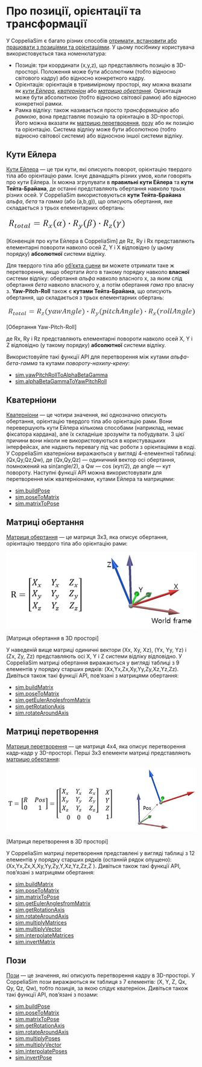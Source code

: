 # Про позиції, орієнтації та трансформації #
У CoppeliaSim є багато різних способів [отримати, встановити або працювати з позиціями та орієнтаціями](https://www.coppeliarobotics.com/helpFiles/en/apiFunctions.htm#transformations). У цьому посібнику користувача використовується така номенклатура:
+ Позиція: три координати (x,y,z), що представляють позицію в 3D-просторі. Положення може бути абсолютним (тобто відносно світового кадру) або відносно конкретного кадру.
+ Орієнтація: орієнтація в тривимірному просторі, яку можна вказати як [*кути Ейлера*](https://www.coppeliarobotics.com/helpFiles/en/positionOrientationTransformation.htm#euler), [*кватерніон*](https://www.coppeliarobotics.com/helpFiles/en/positionOrientationTransformation.htm#quaternion) або [*матрицю обертання*](https://www.coppeliarobotics.com/helpFiles/en/positionOrientationTransformation.htm#rotation). Орієнтація може бути абсолютною (тобто відносно світової рамки) або відносно конкретної рамки.
+ Рамка відліку: також називається просто *трансформацією* або *рамкою*, вона представляє позицію та орієнтацію в 3D-просторі. Його можна вказати як [матрицю перетворення](https://www.coppeliarobotics.com/helpFiles/en/positionOrientationTransformation.htm#rotation), [позу](https://www.coppeliarobotics.com/helpFiles/en/positionOrientationTransformation.htm#pose) або як позицію та орієнтацію. Система відліку може бути абсолютною (тобто відносно світової системи) або відносною іншої системи відліку.
## Кути Ейлера ##
[Кути Ейлера](https://en.wikipedia.org/wiki/Euler_angles) — це три кути, які описують поворот, орієнтацію твердого тіла або орієнтацію рами. Існує дванадцять різних умов, коли говорять про кути Ейлера. Їх можна згрупувати в **правильні кути Ейлера** та **кути Тейта-Брайана**, де останні представляють обертання навколо трьох різних осей. У CoppeliaSim використовуються **кути Тейта-Брайана** *альфа*, *бета* та *гамма* (або (a,b,g)), що описують обертання, яке складається з трьох елементарних обертань:

![eulerAngles](eulerAngles.jpg)

[Конвенція про кути Ейлера в CoppeliaSim]
де Rz, Ry і Rx представляють елементарні повороти навколо осей Z, Y і X відповідно (у цьому порядку) **абсолютної** системи відліку.

Для твердого тіла або [об’єкта сцени](https://www.coppeliarobotics.com/helpFiles/en/objects.htm) ви можете отримати таке ж перетворення, якщо обертати його в такому порядку навколо **власної** системи відліку: обертання *альфа* навколо власного x, за яким слід обертання *бета* навколо власного y, а потім обертання *гама* про власну з.
**Yaw-Pitch-Roll** також є **кутами Тейта-Брайана**, що описують обертання, що складається з трьох елементарних обертань:

![yawPitchRollAngles](yawPitchRollAngles.jpg)

[Обертання Yaw-Pitch-Roll]

де Rx, Ry і Rz представляють елементарні повороти навколо осей X, Y і Z відповідно (у такому порядку) **абсолютної** системи відліку.

Використовуйте такі функції API для перетворення між кутами *альфа-бета-гамма* та кутами *повороту-нахилу-крену*:

+ [sim.yawPitchRollToAlphaBetaGamma](https://www.coppeliarobotics.com/helpFiles/en/regularApi/simYawPitchRollToAlphaBetaGamma.htm)
+ [sim.alphaBetaGammaToYawPitchRoll](https://www.coppeliarobotics.com/helpFiles/en/regularApi/simAlphaBetaGammaToYawPitchRoll.htm)

## Кватерніони ## 
[Кватерніони](https://en.wikipedia.org/wiki/Quaternion) — це чотири значення, які однозначно описують обертання, орієнтацію твердого тіла або орієнтацію рами. Вони перевершують кути Ейлера кількома способами (наприклад, немає фіксатора кардана), але їх складніше зрозуміти та побудувати. З цієї причини вони ніколи не використовуються в користувацьких інтерфейсах, але надають перевагу під час роботи з орієнтаціями в коді. У CoppeliaSim кватерніони виражаються у вигляді 4-елементної таблиці: (Qx,Qy,Qz,Qw), де (Qx,Qy,Qz) — одиничний вектор осі обертання, помножений на sin(angle/2), а Qw — cos (кут/2), де angle — кут повороту. Наступні функції API можна використовувати для перетворення між кватерніонами, кутами Ейлера та матрицями:

+ [sim.buildPose](https://www.coppeliarobotics.com/helpFiles/en/regularApi/simBuildPose.htm)
+ [sim.poseToMatrix](https://www.coppeliarobotics.com/helpFiles/en/regularApi/simPoseToMatrix.htm)
+ [sim.matrixToPose](https://www.coppeliarobotics.com/helpFiles/en/regularApi/simMatrixToPose.htm)

## Матриці обертання ##
[Матриця обертання](https://en.wikipedia.org/wiki/Rotation_matrix) — це матриця 3x3, яка описує обертання, орієнтацію твердого тіла або орієнтацію рами:

![matrix3x3](matrix3x3.jpg)

[Матриця обертання в 3D просторі]

У наведеній вище матриці одиничні вектори (Xx, Xy, Xz), (Yx, Yy, Yz) і (Zx, Zy, Zz) представляють осі X, Y і Z системи відліку відповідно. У CoppeliaSim матриці обертання виражаються у вигляді таблиці з 9 елементів у порядку старших рядків: (Xx,Yx,Zx,Xy,Yy,Zy,Xz,Yz,Zz). Дивіться також такі функції API, пов’язані з матрицями обертання:

+ [sim.buildMatrix](https://www.coppeliarobotics.com/helpFiles/en/regularApi/simBuildMatrix.htm)
+ [sim.poseToMatrix](https://www.coppeliarobotics.com/helpFiles/en/regularApi/simPoseToMatrix.htm)
+ [sim.getEulerAnglesfromMatrix](https://www.coppeliarobotics.com/helpFiles/en/regularApi/simGetEulerAnglesFromMatrix.htm)
+ [sim.getRotationAxis](https://www.coppeliarobotics.com/helpFiles/en/regularApi/simGetRotationAxis.htm)
+ [sim.rotateAroundAxis](https://www.coppeliarobotics.com/helpFiles/en/regularApi/simRotateAroundAxis.htm)

## Матриці перетворення ##

[Матриця перетворення](https://en.wikipedia.org/wiki/Transformation_matrix) — це матриця 4x4, яка описує перетворення кадр-кадр у 3D-просторі. Перші 3x3 елементи матриці представляють [матрицю обертання](https://en.wikipedia.org/wiki/Transformation_matrix):

![matrix4x4](matrix4x4.jpg)

[Матриця перетворення в 3D просторі]

У CoppeliaSim матриці перетворення представлені у вигляді таблиці з 12 елементів у порядку старших рядків (останній рядок опущено): (Xx,Yx,Zx,X,Xy,Yy,Zy,Y,Xz,Yz,Zz,Z ). Дивіться також такі функції API, пов’язані з матрицями обертання:

+ [sim.buildMatrix](https://www.coppeliarobotics.com/helpFiles/en/regularApi/simBuildMatrix.htm)
+ [sim.poseToMatrix](https://www.coppeliarobotics.com/helpFiles/en/regularApi/simPoseToMatrix.htm)
+ [sim.matrixToPose](https://www.coppeliarobotics.com/helpFiles/en/regularApi/simMatrixToPose.htm)
+ [sim.getEulerAnglesfromMatrix](https://www.coppeliarobotics.com/helpFiles/en/regularApi/simGetEulerAnglesFromMatrix.htm)
+ [sim.getRotationAxis](https://www.coppeliarobotics.com/helpFiles/en/regularApi/simGetRotationAxis.htm)
+ [sim.rotateAroundAxis](https://www.coppeliarobotics.com/helpFiles/en/regularApi/simRotateAroundAxis.htm)
+ [sim.multiplyMatrices](https://www.coppeliarobotics.com/helpFiles/en/regularApi/simMultiplyMatrices.htm)
+ [sim.multiplyVector](https://www.coppeliarobotics.com/helpFiles/en/regularApi/simMultiplyVector.htm)
+ [sim.interpolateMatrices](https://www.coppeliarobotics.com/helpFiles/en/regularApi/simInterpolateMatrices.htm)
+ [sim.invertMatrix](https://www.coppeliarobotics.com/helpFiles/en/regularApi/simInvertMatrix.htm)

## Пози ##
[Пози](https://en.wikipedia.org/wiki/Pose_(computer_vision)) — це значення, які описують перетворення кадру в 3D-просторі. У CoppeliaSim пози виражаються як таблиця з 7 елементів: (X, Y, Z, Qx, Qy, Qz, Qw), тобто позиція, за якою слідує кватерніон. Дивіться також такі функції API, пов’язані з позами:

+ [sim.buildPose](https://www.coppeliarobotics.com/helpFiles/en/regularApi/simBuildPose.htm)
+ [sim.poseToMatrix](https://www.coppeliarobotics.com/helpFiles/en/regularApi/simPoseToMatrix.htm)
+ [sim.matrixToPose](https://www.coppeliarobotics.com/helpFiles/en/regularApi/simMatrixToPose.htm)
+ [sim.getRotationAxis](https://www.coppeliarobotics.com/helpFiles/en/regularApi/simGetRotationAxis.htm)
+ [sim.rotateAroundAxis](https://www.coppeliarobotics.com/helpFiles/en/regularApi/simRotateAroundAxis.htm)
+ [sim.multiplyPoses](https://coppeliarobotics.com/helpFiles/en/regularApi/simMultiplyPoses.htm)
+ [sim.multiplyVector](https://www.coppeliarobotics.com/helpFiles/en/regularApi/simMultiplyVector.htm)
+ [sim.interpolatePoses](https://www.coppeliarobotics.com/helpFiles/en/regularApi/simInterpolatePoses.htm)
+ [sim.invertPose](https://www.coppeliarobotics.com/helpFiles/en/regularApi/simInvertPose.htm)
